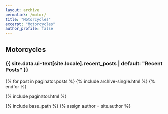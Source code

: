 ```yaml
---
layout: archive
permalink: /motor/
title: "Motorcycles"
excerpt: "Motorcycles"
author_profile: false
---
```


## Motorcycles

<h3 class="archive__subtitle">{{ site.data.ui-text[site.locale].recent_posts | default: "Recent Posts" }}</h3>

{% for post in paginator.posts %}
  {% include archive-single.html %}
{% endfor %}

{% include paginator.html %}

{% include base_path %}
{% assign author = site.author %}
